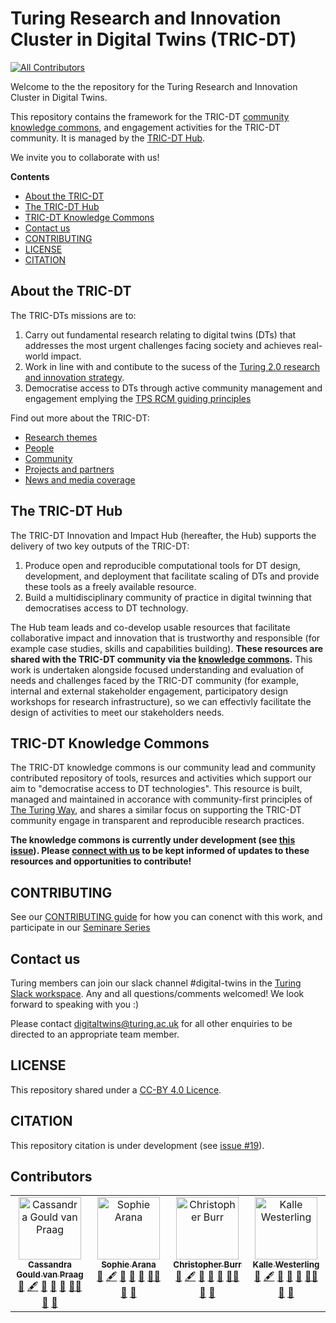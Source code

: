 # Turing Research and Innovation Cluster in Digital Twins (TRIC-DT)

[![All Contributors](https://img.shields.io/github/all-contributors/alan-turing-institute/tric-dt?color=ee8449&style=flat-square)](#contributors)

Welcome to the the repository for the Turing Research and Innovation Cluster in Digital Twins.

<!-- ![An illustration of a digital twin for a city.](./assets/images/digital-twin.jpg) -->

This repository contains the framework for the TRIC-DT [community knowledge commons](#tric-dt-knowledge-commons), and engagement activities for the TRIC-DT community. 
It is managed by the [TRIC-DT Hub](#the-tric-dt-hub).

We invite you to collaborate with us!

**Contents**
- [About the TRIC-DT](#about-the-tric-dt)
- [The TRIC-DT Hub](#the-tric-dt-hub)
- [TRIC-DT Knowledge Commons](#tric-dt-knowledge-commons)
- [Contact us](#contact-us)
- [CONTRIBUTING](#contributing)
- [LICENSE](#license)
- [CITATION](#citation)

## About the TRIC-DT

The TRIC-DTs missions are to:
1. Carry out fundamental research relating to digital twins (DTs) that addresses the most urgent challenges facing society and achieves real-world impact.
2. Work in line with and contibute to the sucess of the [Turing 2.0 research and innovation strategy](https://www.turing.ac.uk/about-us/our-strategy). 
3. Democratise access to DTs through active community management and engagement emplying the [TPS RCM guiding principles](https://github.com/alan-turing-institute/open-research-community-management#rcm-teams-guiding-principles)

Find out more about the TRIC-DT:
- [Research themes](https://www.turing.ac.uk/research/research-projects/tric-dt/research-themes)
- [People](https://www.turing.ac.uk/research/research-projects/tric-dt/people)
- [Community](https://www.turing.ac.uk/research/research-projects/tric-dt/community)
- [Projects and partners](https://www.turing.ac.uk/research/research-projects/tric-dt/projects-and-partners)
- [News and media coverage](https://www.turing.ac.uk/research/research-projects/tric-dt/news-and-media)

## The TRIC-DT Hub

The TRIC-DT Innovation and Impact Hub (hereafter, the Hub) supports the delivery of two key outputs of the TRIC-DT:

1. Produce open and reproducible computational tools for DT design, development, and deployment that facilitate scaling of DTs and provide these tools as a freely available resource.
2. Build a multidisciplinary community of practice in digital twinning that democratises access to DT technology.

The Hub team leads and co-develop usable resources that facilitate collaborative impact and innovation that is trustworthy and responsible (for example case studies, skills and capabilities building). 
**These resources are shared with the TRIC-DT community via the [knowledge commons](#tric-dt-knowledge-commons).**
This work is undertaken alongside focused understanding and evaluation of needs and challenges faced by the TRIC-DT community (for example, internal and external stakeholder engagement, participatory design workshops for research infrastructure), so we can effectivly facilitate the design of activities to meet our stakeholders needs. 

## TRIC-DT Knowledge Commons

The TRIC-DT knowledge commons is our community lead and community contributed repository of tools, resurces and activities which support our aim to "democratise access to DT technologies". This resource is built, managed and maintained in accorance with community-first principles of [The Turing Way](https://the-turing-way.netlify.app/index.html), and shares a similar focus on supporting the TRIC-DT community engage in transparent and reproducible research practices. 

**The knowledge commons is currently under development (see [this issue](https://github.com/alan-turing-institute/tric-dt/issues/6)).
Please [connect with us](#contact-us) to be kept informed of updates to these resources and opportunities to contribute!**


## CONTRIBUTING
See our [CONTRIBUTING guide](./CONTRIBUTING.md) for how you can conenct with this work, and participate in our [Seminare Series](./CONTRIBUTING.md#seminar-series)

## Contact us

Turing members can join our slack channel #digital-twins in the [Turing Slack workspace](https://mathison.turing.ac.uk/page/2166?SearchId=327870). Any and all questions/comments welcomed! We look forward to speaking with you :)

Please contact digitaltwins@turing.ac.uk for all other enquiries to be directed to an appropriate team member.

## LICENSE

This repository shared under a [CC-BY 4.0 Licence](./LICENSE.md). 

## CITATION

This repository citation is under development (see [issue #19](https://github.com/alan-turing-institute/tric-dt/issues/19)).

## Contributors

<!-- ALL-CONTRIBUTORS-LIST:START - Do not remove or modify this section -->
<!-- prettier-ignore-start -->
<!-- markdownlint-disable -->
<table>
  <tbody>
    <tr>
      <td align="center" valign="top" width="14.28%"><a href="https://www.turing.ac.uk/research/harnessing-power-digital-twins/turing-research-and-innovation-cluster-digital-twins"><img src="https://avatars.githubusercontent.com/u/43407869?v=4?s=100" width="100px;" alt="Cassandra Gould van Praag"/><br /><sub><b>Cassandra Gould van Praag</b></sub></a><br /><a href="#design-cassgvp" title="Design">🎨</a> <a href="#content-cassgvp" title="Content">🖋</a> <a href="#doc-cassgvp" title="Documentation">📖</a> <a href="#ideas-cassgvp" title="Ideas, Planning, & Feedback">🤔</a> <a href="#maintenance-cassgvp" title="Maintenance">🚧</a> <a href="#mentoring-cassgvp" title="Mentoring">🧑‍🏫</a> <a href="#review-cassgvp" title="Reviewed Pull Requests">👀</a> <a href="#talk-cassgvp" title="Talks">📢</a></td>
      <td align="center" valign="top" width="14.28%"><a href="https://github.com/aranas"><img src="https://avatars.githubusercontent.com/u/6906140?v=4?s=100" width="100px;" alt="Sophie Arana"/><br /><sub><b>Sophie Arana</b></sub></a><br /><a href="#design-aranas" title="Design">🎨</a> <a href="#content-aranas" title="Content">🖋</a> <a href="#doc-aranas" title="Documentation">📖</a> <a href="#ideas-aranas" title="Ideas, Planning, & Feedback">🤔</a> <a href="#maintenance-aranas" title="Maintenance">🚧</a> <a href="#mentoring-aranas" title="Mentoring">🧑‍🏫</a> <a href="#review-aranas" title="Reviewed Pull Requests">👀</a> <a href="#talk-aranas" title="Talks">📢</a></td>
      <td align="center" valign="top" width="14.28%"><a href="https://github.com/chrisdburr"><img src="https://avatars.githubusercontent.com/u/63010234?v=4?s=100" width="100px;" alt="Christopher Burr"/><br /><sub><b>Christopher Burr</b></sub></a><br /><a href="#design-chrisdburr" title="Design">🎨</a> <a href="#content-chrisdburr" title="Content">🖋</a> <a href="#doc-chrisdburr" title="Documentation">📖</a> <a href="#ideas-chrisdburr" title="Ideas, Planning, & Feedback">🤔</a> <a href="#maintenance-chrisdburr" title="Maintenance">🚧</a> <a href="#mentoring-chrisdburr" title="Mentoring">🧑‍🏫</a> <a href="#review-chrisdburr" title="Reviewed Pull Requests">👀</a> <a href="#talk-chrisdburr" title="Talks">📢</a></td>
      <td align="center" valign="top" width="14.28%"><a href="http://www.westerling.nu"><img src="https://avatars.githubusercontent.com/u/7298727?v=4?s=100" width="100px;" alt="Kalle Westerling"/><br /><sub><b>Kalle Westerling</b></sub></a><br /><a href="#design-kallewesterling" title="Design">🎨</a> <a href="#content-kallewesterling" title="Content">🖋</a> <a href="#doc-kallewesterling" title="Documentation">📖</a> <a href="#ideas-kallewesterling" title="Ideas, Planning, & Feedback">🤔</a> <a href="#maintenance-kallewesterling" title="Maintenance">🚧</a> <a href="#mentoring-kallewesterling" title="Mentoring">🧑‍🏫</a> <a href="#review-kallewesterling" title="Reviewed Pull Requests">👀</a> <a href="#talk-kallewesterling" title="Talks">📢</a></td>
    </tr>
  </tbody>
</table>

<!-- markdownlint-restore -->
<!-- prettier-ignore-end -->

<!-- ALL-CONTRIBUTORS-LIST:END -->
